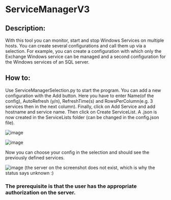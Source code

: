 # ServiceManagerV3

## Description:
With this tool you can monitor, start and stop Windows Services on multiple hosts. You can create several configurations and call them up via a selection.
For example, you can create a configuration with which only the Exchange Windows service can be managed and a second configuration for the Windows services of an SQL server.

## How to:
Use ServiceManagerSelection.py to start the program.
You can add a new configuration with the Add button. Here you have to enter Name(of the config), AutoRefresh (y/n), RefreshTime(s) and RowsPerColumn(e.g. 3 services then in the next column). Finally, click on Add Service and add hostname and service name. Then click on Create ServiceList. A <name>.json is now created in the ServiceLists folder (can be changed in the config.json file). 

![image](https://github.com/masterfire95/ServiceManagerV3/assets/92512530/656633a1-1663-47a1-8673-a6a603b0be89)

![image](https://github.com/masterfire95/ServiceManagerV3/assets/92512530/68c7105b-4297-404c-a232-cdc12ca12362)

Now you can choose your config in the selection and should see the previously defined services.

![image](https://github.com/masterfire95/ServiceManagerV3/assets/92512530/93332dac-4b12-4da5-b6c2-df985cef07e9)
(the server on the screenshot does not exist, which is why the status says unknown :)

### The prerequisite is that the user has the appropriate authorization on the server.

